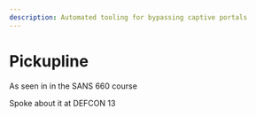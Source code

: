 ```yaml
---
description: Automated tooling for bypassing captive portals
---
```


# Pickupline

As seen in in the SANS 660 course

Spoke about it at DEFCON 13
